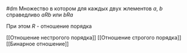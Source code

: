 #dm 
Множество в котором для каждых двух жлементов $a$, $b$ справедливо $aRb$ или $bRa$

При этом $R$ - отношение порядка


[[Отношение нестрогого порядка]]
[[Отношение строгого порядка]]
[[Бинарное отношение]]
